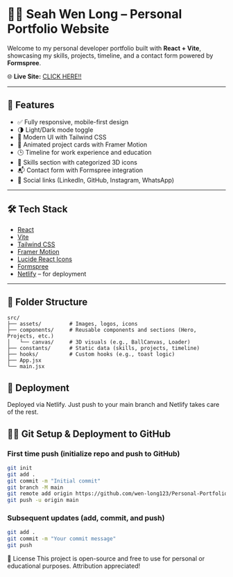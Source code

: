 # 🧑‍💻 Seah Wen Long – Personal Portfolio Website

Welcome to my personal developer portfolio built with **React + Vite**, showcasing my skills, projects, timeline, and a contact form powered by **Formspree**.

🌐 **Live Site:** [CLICK HERE!!](https://wenlong-portfolio.netlify.app)

---

## 🚀 Features

- ✅ Fully responsive, mobile-first design
- 🌗 Light/Dark mode toggle
- 🎨 Modern UI with Tailwind CSS
- 🧩 Animated project cards with Framer Motion
- 🕒 Timeline for work experience and education
- 🧠 Skills section with categorized 3D icons
- 📬 Contact form with Formspree integration
- 🔗 Social links (LinkedIn, GitHub, Instagram, WhatsApp)

---

## 🛠 Tech Stack

- [React](https://reactjs.org/)
- [Vite](https://vitejs.dev/)
- [Tailwind CSS](https://tailwindcss.com/)
- [Framer Motion](https://www.framer.com/motion/)
- [Lucide React Icons](https://lucide.dev/)
- [Formspree](https://formspree.io/)
- [Netlify](https://www.netlify.com/) – for deployment

---

## 📁 Folder Structure

```plaintext
src/
├── assets/         # Images, logos, icons
├── components/     # Reusable components and sections (Hero, Projects, etc.)
│   └── canvas/     # 3D visuals (e.g., BallCanvas, Loader)
├── constants/      # Static data (skills, projects, timeline)
├── hooks/          # Custom hooks (e.g., toast logic)
├── App.jsx
└── main.jsx
```

## 🚀 Deployment
Deployed via Netlify. Just push to your main branch and Netlify takes care of the rest.

## 🧑‍💻 Git Setup & Deployment to GitHub

### First time push (initialize repo and push to GitHub)

```bash
git init
git add .
git commit -m "Initial commit"
git branch -M main
git remote add origin https://github.com/wen-long123/Personal-Portfolio.git
git push -u origin main
```

### Subsequent updates (add, commit, and push)
```bash
git add .
git commit -m "Your commit message"
git push
```

🧾 License
This project is open-source and free to use for personal or educational purposes. Attribution appreciated!
